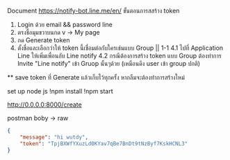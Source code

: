 Document https://notify-bot.line.me/en/
ขั้นตอนการสสร้าง token
1. Login ด้วย email && password line
2. ตรงชื่อมุมขวาบนกด v -> My page 
3. กด Generate token
4. ตั้งชื่อและเลือกว่าให้ token นี้เชื่อมต่อกับใครเช่นแบบ Group || 1-1
   4.1 ไปที่ Application Line ให้เพิ่มเพื่อนกับ Line notify
   4.2 กรณีต้องการสร้าง token แบบ Group ต้องทำการ Invite "Line notify" เข้า Gruop นั้นๆด้วย (เหมือนดึง user เข้า group ปกติ)

** save token ที่ Generate แล้วเก็บไว้ทุกครั้ง หากลืมจะต้องทำการสร้างใหม่

set up node js
!npm install
!npm start

http://0.0.0.0:8000/create

postman boby -> raw 

```json
{
    "message": "hi wutdy",
    "token": "TpjBXWfYXuzLd0KYav7qBe7BnDt9tNzByf7KskHCNL3"
}
